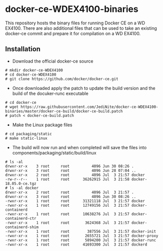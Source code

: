 # docker-ce-WDEX4100-binaries

This repository hosts the binary files for running Docker CE on a WD EX4100.  There are also additional files that can be used to take an existing docker-ce commit and prepare it for compilation on a WD EX4100.


## Installation

* Download the official docker-ce source
```
# mkdir docker-ce-WDEX4100
# cd docker-ce-WDEX4100
# git clone https://github.com/docker/docker-ce.git
```
* Once downloaded apply the patch to update the build version and the build of the docuker-runc executable
```
# cd docker-ce
# wget https://raw.githubusercontent.com/JediNite/docker-ce-WDEX4100-binaries/master/docker-ce-build/docker-ce-build.patch
# patch < docker-ce-build.patch
```
* Make the Linux package files
```
# cd packaging/static
# make static-linux
```
* The build will now run and when completed will save the files into components/packaging/static/build/linux
```
# ls -al
drwxr-xr-x    3 root     root          4096 Jun 30 08:26 .
drwxr-xr-x    3 root     root          4096 Jun 28 07:04 ..
drwxr-xr-x    2 root     root          4096 Jul  3 21:57 docker
-rw-r--r--    1 root     root      36262915 Jul  3 21:58 docker-18.05.0-ce.tgz
# ls -al docker
drwxr-xr-x    2 root     root          4096 Jul  3 21:57 .
drwxr-xr-x    3 root     root          4096 Jun 30 08:26 ..
-rwxr-xr-x    1 root     root      31321118 Jul  3 21:57 docker
-rwxr-xr-x    1 root     root      12749156 Jul  3 21:57 docker-containerd
-rwxr-xr-x    1 root     root      10638276 Jul  3 21:57 docker-containerd-ctr
-rwxr-xr-x    1 root     root       3624368 Jul  3 21:57 docker-containerd-shim
-rwxr-xr-x    1 root     root        387556 Jul  3 21:57 docker-init
-rwxr-xr-x    1 root     root       2655721 Jul  3 21:57 docker-proxy
-rwxr-xr-x    1 root     root       5894200 Jul  3 21:57 docker-runc
-rwxr-xr-x    1 root     root      41693300 Jul  3 21:57 dockerd
```


